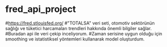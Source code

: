 # fred_api_project
#https://fred.stlouisfed.org/
#"TOTALSA" veri seti, otomotiv sektörünün sağlığı ve tüketici harcamaları trendleri hakkında önemli bilgiler sağlar. 
#Buradan api ile veri çekip inceliyorum.
#Zaman serisine uygun olduğu için smoothing ve istatistiksel yöntemleri kullanarak model oluşturdum.